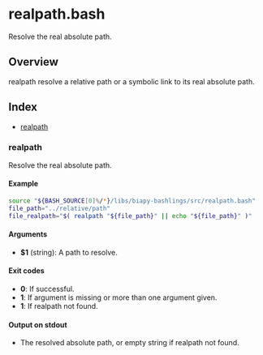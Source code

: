 # realpath.bash

Resolve the real absolute path.

## Overview

realpath resolve a relative path or a symbolic link to its real absolute
path.

## Index

* [realpath](#realpath)

### realpath

Resolve the real absolute path.

#### Example

```bash
source "${BASH_SOURCE[0]%/*}/libs/biapy-bashlings/src/realpath.bash"
file_path="../relative/path"
file_realpath="$( realpath "${file_path}" || echo "${file_path}" )"
```

#### Arguments

* **$1** (string): A path to resolve.

#### Exit codes

* **0**: If successful.
* **1**: If argument is missing or more than one argument given.
* **1**: If realpath not found.

#### Output on stdout

* The resolved absolute path, or empty string if realpath not found.

